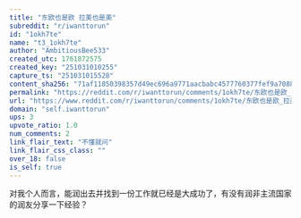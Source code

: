 ```yaml
---
title: "东欧也是欧 拉美也是美"
subreddit: "r/iwanttorun"
id: "1okh7te"
name: "t3_1okh7te"
author: "AmbitiousBee533"
created_utc: 1761872575
created_key: "251031010255"
capture_ts: "251031015528"
content_sha256: "71af11850398357d49ec696a9771aacbabc4577760377fef9a7088e7075abf6d"
permalink: "https://reddit.com/r/iwanttorun/comments/1okh7te/东欧也是欧_拉美也是美/"
url: "https://www.reddit.com/r/iwanttorun/comments/1okh7te/东欧也是欧_拉美也是美/"
domain: "self.iwanttorun"
ups: 3
upvote_ratio: 1.0
num_comments: 2
link_flair_text: "不懂就问"
link_flair_css_class: ""
over_18: false
is_self: true
---
```


对我个人而言，能润出去并找到一份工作就已经是大成功了，有没有润非主流国家的润友分享一下经验？
